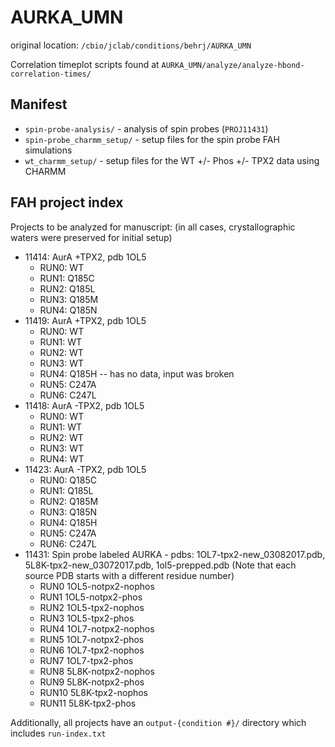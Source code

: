 # AURKA_UMN

original location: `/cbio/jclab/conditions/behrj/AURKA_UMN`

Correlation timeplot scripts found at `AURKA_UMN/analyze/analyze-hbond-correlation-times/`

## Manifest

* `spin-probe-analysis/` - analysis of spin probes (`PROJ11431`)
* `spin-probe_charmm_setup/` - setup files for the spin probe FAH simulations 
* `wt_charmm_setup/` - setup files for the WT +/- Phos +/- TPX2 data using CHARMM 

## FAH project index

Projects to be analyzed for manuscript:
(in all cases, crystallographic waters were preserved for initial setup)
* 11414: AurA +TPX2, pdb 1OL5
  * RUN0: WT
  * RUN1: Q185C
  * RUN2: Q185L
  * RUN3: Q185M
  * RUN4: Q185N
* 11419: AurA +TPX2, pdb 1OL5
  * RUN0: WT
  * RUN1: WT
  * RUN2: WT
  * RUN3: WT
  * RUN4: Q185H -- has no data, input was broken
  * RUN5: C247A
  * RUN6: C247L
* 11418: AurA -TPX2, pdb 1OL5
  * RUN0: WT
  * RUN1: WT
  * RUN2: WT
  * RUN3: WT
  * RUN4: WT
* 11423: AurA -TPX2, pdb 1OL5
  * RUN0: Q185C
  * RUN1: Q185L
  * RUN2: Q185M
  * RUN3: Q185N
  * RUN4: Q185H
  * RUN5: C247A
  * RUN6: C247L
* 11431: Spin probe labeled AURKA -  pdbs: 1OL7-tpx2-new_03082017.pdb, 5L8K-tpx2-new_03072017.pdb, 1ol5-prepped.pdb
(Note that each source PDB starts with a different residue number)
  * RUN0 1OL5-notpx2-nophos
  * RUN1 1OL5-notpx2-phos
  * RUN2 1OL5-tpx2-nophos
  * RUN3 1OL5-tpx2-phos
  * RUN4 1OL7-notpx2-nophos
  * RUN5 1OL7-notpx2-phos
  * RUN6 1OL7-tpx2-nophos
  * RUN7 1OL7-tpx2-phos
  * RUN8 5L8K-notpx2-nophos
  * RUN9  5L8K-notpx2-phos
  * RUN10 5L8K-tpx2-nophos
  * RUN11 5L8K-tpx2-phos


Additionally, all projects have an `output-{condition #}/` directory which includes `run-index.txt`
